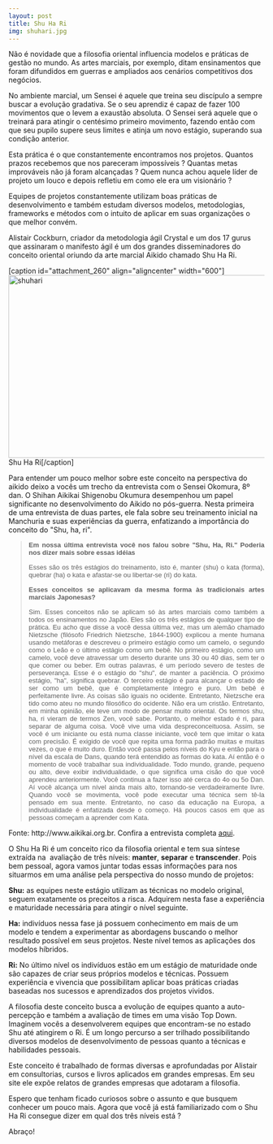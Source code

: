 ```yaml
---
layout: post
title: Shu Ha Ri
img: shuhari.jpg
---
```


Não é novidade que a filosofia oriental influencia modelos e práticas de gestão no mundo. As artes marciais, por exemplo, ditam ensinamentos que foram difundidos em guerras e ampliados aos cenários competitivos dos negócios.

No ambiente marcial, um Sensei é aquele que treina seu discípulo a sempre buscar a evolução gradativa. Se o seu aprendiz é capaz de fazer 100 movimentos que o levem a exaustão absoluta. O Sensei será aquele que o treinará para atingir o centésimo primeiro movimento, fazendo então com que seu pupilo supere seus limites e atinja um novo estágio, superando sua condição anterior.

Esta prática é o que constantemente encontramos nos projetos. Quantos prazos recebemos que nos pareceram impossíveis ? Quantas metas improváveis não já foram alcançadas ? Quem nunca achou aquele líder de projeto um louco e depois refletiu em como ele era um visionário ?

Equipes de projetos constantemente utilizam boas práticas de desenvolvimento e também estudam diversos modelos, metodologias, frameworks e métodos com o intuito de aplicar em suas organizações o que melhor convém.

Alistair Cockburn, criador da metodologia ágil Crystal e um dos 17 gurus que assinaram o manifesto ágil é um dos grandes disseminadores do conceito oriental oriundo da arte marcial Aikido chamado Shu Ha Ri.

[caption id="attachment_260" align="aligncenter" width="600"]<a href="https://jcodeshell.files.wordpress.com/2015/10/shuhari.jpg" target="_blank"><img class="wp-image-260 size-full" src="https://jcodeshell.files.wordpress.com/2015/10/shuhari.jpg" alt="shuhari" width="600" height="360" /></a> Shu Ha Ri[/caption]

Para entender um pouco melhor sobre este conceito na perspectiva do aikido deixo a vocês um trecho da entrevista com o Sensei Okomura, 8º dan. O Shihan Aikikai Shigenobu Okumura desempenhou um papel significante no desenvolvimento do Aikido no pós-guerra. Nesta primeira de uma entrevista de duas partes, ele fala sobre seu treinamento inicial na Manchuria e suas experiências da guerra, enfatizando a importância do conceito do "Shu, ha, ri".
<blockquote>
<p align="justify"><b><span style="font-family:Arial, Helvetica, sans-serif;font-size:small;">Em nossa última entrevista você nos falou sobre "Shu, Ha, Ri." Poderia nos dizer mais sobre essas idéias</span></b></p>
<p align="justify"><span style="font-family:Arial, Helvetica, sans-serif;font-size:small;">Esses são os três estágios do treinamento, isto é, manter (shu) o kata (forma), quebrar (ha) o kata e afastar-se ou libertar-se (ri) do kata.</span></p>
<p align="justify"><b><span style="font-family:Arial, Helvetica, sans-serif;font-size:small;">Esses conceitos se aplicavam da mesma forma às tradicionais artes marciais Japonesas? </span></b></p>
<p align="justify"><span style="font-family:Arial, Helvetica, sans-serif;font-size:small;">Sim. Esses conceitos não se aplicam só às artes marciais como também a todos os ensinamentos no Japão. Eles são os três estágios de qualquer tipo de prática. Eu acho que disse a você dessa última vez, mas um alemão chamado Nietzsche (filósofo Friedrich Nietzsche, 1844-1900) explicou a mente humana usando metáforas e descreveu o primeiro estágio como um camelo, o segundo como o Leão e o último estágio como um bebê. No primeiro estágio, como um camelo, você deve atravessar um deserto durante uns 30 ou 40 dias, sem ter o que comer ou beber. Em outras palavras, é um período severo de testes de perseverança. Esse é o estágio do "shu", de manter a paciência. O próximo estágio, "ha", significa quebrar. O terceiro estágio é para alcançar o estado de ser como um bebê, que é completamente íntegro e puro. Um bebê é perfeitamente livre. As coisas são iguais no ocidente. Entretanto, Nietzsche era tido como ateu no mundo filosófico do ocidente. Não era um cristão. Entretanto, em minha opinião, ele teve um modo de pensar muito oriental. Os termos shu, ha, ri vieram de termos Zen, você sabe. Portanto, o melhor estado é ri, para separar de alguma coisa. Você vive uma vida despreconceituosa. Assim, se você é um iniciante ou está numa classe iniciante, você tem que imitar o kata com precisão. É exigido de você que repita uma forma padrão muitas e muitas vezes, o que é muito duro. Então você passa pelos níveis do Kyu e então para o nível da escala de Dans, quando terá entendido as formas do kata. Aí então é o momento de você trabalhar sua individualidade. Todo mundo, grande, pequeno ou alto, deve exibir individualidade, o que significa uma cisão do que você aprendeu anteriormente. Você continua a fazer isso até cerca do 4o ou 5o Dan. Aí você alcança um nível ainda mais alto, tornando-se verdadeiramente livre. Quando você se movimenta, você pode executar uma técnica sem tê-la pensado em sua mente. Entretanto, no caso da educação na Europa, a individualidade é enfatizada desde o começo. Há poucos casos em que as pessoas começam a aprender com Kata.</span></p>
</blockquote>
Fonte: http://www.aikikai.org.br. Confira a entrevista completa <a href="http://www.aikikai.org.br/ent_okomura.html" target="_blank">aqui</a>.

O Shu Ha Ri é um conceito rico da filosofia oriental e tem sua síntese extraída na  avaliação de três níveis: <strong>manter</strong>, <strong>separar</strong> e <strong>transcender</strong>. Pois bem pessoal, agora vamos juntar todas essas informações para nos situarmos em uma análise pela perspectiva do nosso mundo de projetos:

<strong>Shu:</strong> as equipes neste estágio utilizam as técnicas no modelo original, seguem exatamente os preceitos a risca. Adquirem nesta fase a experiência e maturidade necessária para atingir o nível seguinte.

<strong>Ha:</strong> indivíduos nessa fase já possuem conhecimento em mais de um modelo e tendem a experimentar as abordagens buscando o melhor resultado possível em seus projetos. Neste nível temos as aplicações dos modelos híbridos.

<strong>Ri:</strong> No último nível os indivíduos estão em um estágio de maturidade onde são capazes de criar seus próprios modelos e técnicas. Possuem experiência e vivencia que possibilitam aplicar boas práticas criadas baseadas nos sucessos e aprendizados dos projetos vividos.

A filosofia deste conceito busca a evolução de equipes quanto a auto-percepção e também a avaliação de times em uma visão Top Down. Imaginem vocês a desenvolverem equipes que encontram-se no estado Shu até atingirem o Ri. É um longo percurso a ser trilhado possibilitando diversos modelos de desenvolvimento de pessoas quanto a técnicas e habilidades pessoais.

Este conceito é trabalhado de formas diversas e aprofundadas por Alistair em consultorias, cursos e livros aplicados em grandes empresas. Em seu site ele expõe relatos de grandes empresas que adotaram a filosofia.

Espero que tenham ficado curiosos sobre o assunto e que busquem conhecer um pouco mais. Agora que você já está familiarizado com o Shu Ha Ri consegue dizer em qual dos três níveis está ?

Abraço!